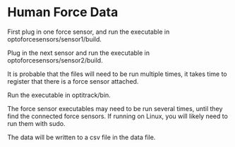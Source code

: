 # Human Force Data

First plug in one force sensor, and run the executable in optoforcesensors/sensor1/build.

Plug in the next sensor and run the executable in optoforcesensors/sensor2/build.

It is probable that the files will need to be run multiple times, 
it takes time to register that there is a force sensor attached.

Run the executable in optitrack/bin.

The force sensor executables may need to be run several times, until they find the connected force sensors.  If running on Linux, you will likely need to run them with sudo.

The data will be written to a csv file in the data file.

